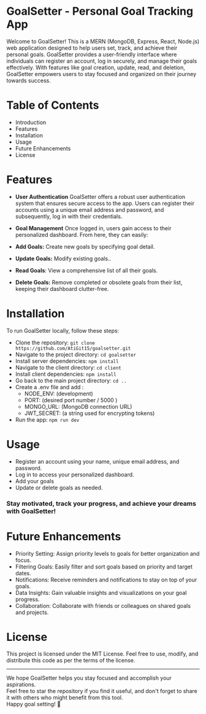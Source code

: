 # GoalSetter - Personal Goal Tracking App
Welcome to GoalSetter! This is a MERN (MongoDB, Express, React, Node.js) web application designed to help users set, track, and achieve their personal goals. GoalSetter provides a user-friendly interface where individuals can register an account, log in securely, and manage their goals effectively. With features like goal creation, update, read, and deletion, GoalSetter empowers users to stay focused and organized on their journey towards success.

# Table of Contents
- Introduction
- Features
- Installation
- Usage
- Future Enhancements
- License
  
# Features
- **User Authentication**
GoalSetter offers a robust user authentication system that ensures secure access to the app. Users can register their accounts using a unique email address and password, and subsequently, log in with their credentials.

- **Goal Management**
Once logged in, users gain access to their personalized dashboard. From here, they can easily:

- **Add Goals:** Create new goals by specifying goal detail.
- **Update Goals:** Modify existing goals..
- **Read Goals**: View a comprehensive list of all their goals.
- **Delete Goals:** Remove completed or obsolete goals from their list, keeping their dashboard clutter-free.


# Installation
To run GoalSetter locally, follow these steps:

- Clone the repository: `git clone https://github.com/AtiGit15/goalsetter.git`
- Navigate to the project directory: `cd goalsetter`
- Install server dependencies: `npm install`
- Navigate to the client directory: `cd client`
- Install client dependencies: `npm install`
- Go back to the main project directory: `cd ..`
- Create a .env file and add :
   - NODE_ENV: (development)
   - PORT: (desired port number / 5000 )
   - MONGO_URL: (MongoDB connection URL)
   - JWT_SECRET: (a string used for encrypting tokens)
- Run the app: `npm run dev`
# Usage
- Register an account using your name, unique email address, and password.
- Log in to access your personalized dashboard.
- Add your goals 
- Update or delete goals as needed.
### Stay motivated, track your progress, and achieve your dreams with GoalSetter!

# Future Enhancements

- Priority Setting: Assign priority levels to goals for better organization and focus.
- Filtering Goals: Easily filter and sort goals based on priority and target dates.
- Notifications: Receive reminders and notifications to stay on top of your goals.
- Data Insights: Gain valuable insights and visualizations on your goal progress.
- Collaboration: Collaborate with friends or colleagues on shared goals and projects.
  
# License

This project is licensed under the MIT License. Feel free to use, modify, and distribute this code as per the terms of the license.

---
We hope GoalSetter helps you stay focused and accomplish your aspirations.<br>
Feel free to star the repository if you find it useful, and don't forget to share it with others who might benefit from this tool.<br>
Happy goal setting! 🎯<br>
